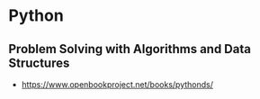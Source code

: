 # Python
## Problem Solving with Algorithms and Data Structures
  -  https://www.openbookproject.net/books/pythonds/
